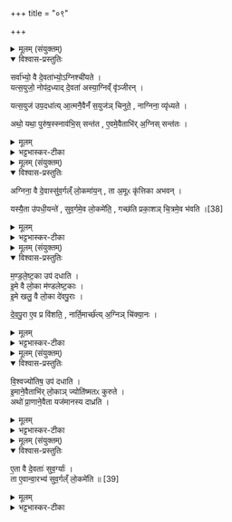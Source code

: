 +++
title = "०९"

+++


<details><summary>मूलम् (संयुक्तम्)</summary>

सर्वा॑भ्यो॒ वै दे॒वता॑भ्यो॒ऽग्निश्ची॑यते॒ यत्स॒युजो॒ नोप॑द॒ध्याद्दे॒वता॑ अस्या॒ग्निव्ँवृ॑ञ्जीर॒न्यत्स॒युज॑ उप॒दधा॑त्या॒त्मनै॒वैनँ॑ स॒युज॑ञ्चिनुते॒ नाग्निना॒ व्यृ॑ध्य॒तेऽथो॒ यथा॒ पुरु॑ष॒स्स्नाव॑भि॒स्सन्त॑त ए॒वमे॒वैताभि॑र॒ग्निस्सन्त॑तो॒
</details>

<details open><summary>विश्वास-प्रस्तुतिः</summary>

सर्वा॑भ्यो॒ वै दे॒वता॑भ्यो॒ऽग्निश्ची॑यते ।  
यत्स॒युजो॒ नोप॑द॒ध्याद् दे॒वता॑ अस्या॒ग्निव्ँ वृ॑ञ्जीरन् ।  

यत्स॒युज॑ उप॒दधा॑त्य् आ॒त्मनै॒वैनँ॑ स॒युज॑ञ् चिनुते॒ , नाग्निना॒ व्यृ॑ध्यते ।  

अथो॒ यथा॒ पुरु॑ष॒स्स्नाव॑भि॒स् सन्त॑त , ए॒वमे॒वैताभि॑र् अ॒ग्निस् सन्त॑तः ।  
</details>

<details><summary>मूलम्</summary>

सर्वा॑भ्यो॒ वै दे॒वता॑भ्यो॒ऽग्निश्ची॑यते ।  
यत्स॒युजो॒ नोप॑द॒ध्याद् दे॒वता॑ अस्या॒ग्निव्ँ वृ॑ञ्जीरन् ।  

यत्स॒युज॑ उप॒दधा॑त्य् आ॒त्मनै॒वैनँ॑ स॒युज॑ञ् चिनुते॒ , नाग्निना॒ व्यृ॑ध्यते ।  

अथो॒ यथा॒ पुरु॑ष॒स्स्नाव॑भि॒स् सन्त॑त , ए॒वमे॒वैताभि॑र् अ॒ग्निस् सन्त॑तः ।  
</details>

<details><summary>भट्टभास्कर-टीका</summary>

1सर्वेभ्यो वै देवताभ्य इत्यादि सयुजां विधिः ॥ सह यो यजति यजमानमग्निनेति सयुजः 'इन्द्राग्निभ्यां' इत्यष्टौ । 'सहस्य सः संज्ञायाम्' इति सभावः । सर्वदेवतार्थमग्निश्चीयते, सर्वासामप्यङ्गप्रधानदेवतानां तत्राज्यमानत्वात् । तत्र यदि सयुजो नोपदध्यात् अस्याग्निं देवता युञ्जीरन् वर्जयेरन् । तस्मात्सयुजामुपधानेन एनं सयुजं सहयुक्तं चिनुते । ततोऽयं नाग्निना व्यृध्यते अग्निसम्पाद्यया सिद्ध्या विहीनो न भवति । अथो अपि च यथा पुरुषः स्नावभिः सिराभिः सन्ततः व्याप्तः एवमैवैताभिः सयुग्भिरग्निभिः सन्ततः चित्यांचित्यां व्याप्तः । तस्मात्सर्वासु चितिषु सयुज उपदध्यादिति विधिः । तत्राद्यन्तयोरेकैकां उपदधाति 'इन्द्राग्निभ्यां त्वा' 'रय्यै पोषाय सजातानां मध्यमस्थेयाय मया त्वा' इति । द्वितीयतृतीयचतुर्थेषु द्वेद्वे 'आघाराभ्यां त्वा' 'तेजसा त्वा' इति, द्वितीयस्यां 'वर्चसा त्वा' 'उक्थेभिस्त्वा' इति, तृतीयस्यां 'स्तोमेभिस्त्वा' 'छन्दोभिस्त्वा' इति, चतुर्थ्यां 'सयुजा युजा युनज्मि' इति ॥
</details>

<details><summary>मूलम् (संयुक्तम्)</summary>

ऽग्निना॒ वै दे॒वास्सु॑व॒र्गल्ँ लो॒कमा॑य॒न्ता अ॒मूᳵ कृ॑त्तिका अभव॒न्यस्यै॒ता उ॑पधी॒यन्ते॑ सुव॒र्गमे॒व [38]  
लो॒कमे॑ति॒ गच्छ॑ति प्रका॒शञ्चि॒त्रमे॒व भ॑वति
</details>

<details open><summary>विश्वास-प्रस्तुतिः</summary>

अग्निना॒ वै दे॒वास्सु॑व॒र्गल्ँ लो॒कमा॑य॒न् , ता अ॒मूᳵ कृ॑त्तिका अभवन् ।  

यस्यै॒ता उ॑पधी॒यन्ते॑ , सुव॒र्गमे॒व लो॒कमे॑ति॒ , गच्छ॑ति प्रका॒शञ् चि॒त्रमे॒व भ॑वति ।[38]  
</details>

<details><summary>मूलम्</summary>

अग्निना॒ वै दे॒वास्सु॑व॒र्गल्ँ लो॒कमा॑य॒न् , ता अ॒मूᳵ कृ॑त्तिका अभवन् ।  

यस्यै॒ता उ॑पधी॒यन्ते॑ , सुव॒र्गमे॒व लो॒कमे॑ति॒ , गच्छ॑ति प्रका॒शञ् चि॒त्रमे॒व भ॑वति ।[38]  
</details>

<details><summary>भट्टभास्कर-टीका</summary>

2यथा देवाः गताः गच्छन्ति च प्रकाशं यथा देवा दिवि प्रकाशन्ते चित्रं चास्य चरितं चायनीयं भवति सर्वदा यथा देवानामिति । चित्रं सर्वदा भवति कृत्तिकावत् सन्निविष्टत्वात् कृत्तिकाः । देवनद्य एता इति केचित् । एताश्च दक्षिणेंऽसे गुल्मकृता उपधेयाः ॥
</details>

<details><summary>मूलम् (संयुक्तम्)</summary>

मण्डलेष्ट॒का उप॑ दधाती॒मे वै लो॒का म॑ण्डलेष्ट॒का इ॒मे खलु॒ वै लो॒का दे॑वपु॒रा दे॑वपु॒रा ए॒व प्र वि॑शति॒ नार्ति॒मार्च्छ॑त्य॒ग्निञ्चि॑क्या॒नो
</details>

<details open><summary>विश्वास-प्रस्तुतिः</summary>

म॒ण्ड॒ले॒ष्ट॒का उप॑ दधाति ।  
इ॒मे वै लो॒का म॑ण्डलेष्ट॒काः ।   
इ॒मे खलु॒ वै लो॒का दे॑वपु॒राः ।  

दे॒व॒पु॒रा ए॒व प्र वि॑शति॒ , नार्ति॒मार्च्छ॑त्य् अ॒ग्निञ् चि॑क्या॒नः ।  
</details>

<details><summary>मूलम्</summary>

म॒ण्ड॒ले॒ष्ट॒का उप॑ दधाति ।  
इ॒मे वै लो॒का म॑ण्डलेष्ट॒काः ।   
इ॒मे खलु॒ वै लो॒का दे॑वपु॒राः ।  

दे॒व॒पु॒रा ए॒व प्र वि॑शति॒ , नार्ति॒मार्च्छ॑त्य् अ॒ग्निञ् चि॑क्या॒नः ।  
</details>

<details><summary>भट्टभास्कर-टीका</summary>

3मण्डलेष्टका इत्यादि ॥ प्रथममध्यमोत्तमासु चितिषु 'पृथिव्युदपुरं' इत्याद्याः क्रमेण उपदधाति । इमे वा इति । स्थानसामान्यात् । इमे खल्विति । देवानां पुरा वासस्थानानि । 'ऋक्पूरब्धूः' इत्याकारस्समासान्तः । तस्माद्देवानामेव पुरः प्रविशति न चार्तिं कांचिदपि गच्छति; कः मण्डलेष्टकावन्तं अग्निं चिक्यानः चिन्वानः । छान्दसो लिटः कानजादेशः, 'विभाषाञ्चेः' इति कुत्वम् ॥
</details>

<details><summary>मूलम् (संयुक्तम्)</summary>

वि॒श्वज्यो॑तिष॒ उप॑ दधाती॒माने॒वैताभि॑र्लो॒काञ्ज्योति॑ष्मतᳵ कुरु॒तेऽथो॑ प्रा॒णाने॒वैता यज॑मानस्य दाध्रत्य्...
</details>

<details open><summary>विश्वास-प्रस्तुतिः</summary>

वि॒श्वज्यो॑तिष॒ उप॑ दधाति ।   
इ॒माने॒वैताभि॑र् लो॒काञ् ज्योति॑ष्मतᳵ कुरुते ।  
अथो॑ प्रा॒णाने॒वैता यज॑मानस्य दाध्रति ।  
</details>

<details><summary>मूलम्</summary>

वि॒श्वज्यो॑तिष॒ उप॑ दधाति ।   
इ॒माने॒वैताभि॑र् लो॒काञ् ज्योति॑ष्मतᳵ कुरुते ।  
अथो॑ प्रा॒णाने॒वैता यज॑मानस्य दाध्रति ।  
</details>

<details><summary>भट्टभास्कर-टीका</summary>

4विश्वज्योतिष इति ॥ तास्वेव चितिषु 'बृहस्पतिस्त्वा सादयतु' इत्याद्याः तिस्रः क्रमेणोपदधाति । विश्वज्योतिः याभिः प्राप्यते ता विश्वज्योतिषः । या मण्डलेष्टकाभिः प्रविशति इमान् लोकान् आभिर्विश्वज्योतिर्भिः ज्योतिष्मतः प्रकाशवतः कुरुते । अथो अपि च एता विश्वज्योतिषः यजमानस्य प्राणान्दाध्रति धारयति । छान्दसः शपः श्लुः । 'तुजादीनाम्' इत्यभ्यासस्य दीर्घत्वम् ॥
</details>

<details><summary>मूलम् (संयुक्तम्)</summary>

ए॒ता वै दे॒वताः॑ सुव॒र्ग्या॑स्ता ए॒वान्वा॒रभ्य॑ सुव॒र्गल्ँ लो॒कमे॑ति ॥ [39]  
</details>

<details open><summary>विश्वास-प्रस्तुतिः</summary>

ए॒ता वै दे॒वताः॑ सुव॒र्ग्याः॑ ।  
ता ए॒वान्वा॒रभ्य॑ सुव॒र्गल्ँ लो॒कमे॑ति ॥ [39]  
</details>

<details><summary>मूलम्</summary>

ए॒ता वै दे॒वताः॑ सुव॒र्ग्याः॑ ।  
ता ए॒वान्वा॒रभ्य॑ सुव॒र्गल्ँ लो॒कमे॑ति ॥ [39]  
</details>

<details><summary>भट्टभास्कर-टीका</summary>

5एता वा इति ॥ बृहस्पतिविश्वकर्मप्रजापतयः स्वर्गप्राप्तिनिमित्तभूताः । 'गोद्व्यचः' इति यत् । ता एवान्वारभ्य अवलम्ब्य स्वर्गं गच्छति विश्वज्योतिषामुपधाता ॥

इति पञ्चमे तृतीये नवमोनुवाकः ॥  
</details>

